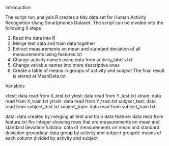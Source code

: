 Introduction

The script run_analysis.R creates a tidy data set for Human Activity Recognition Using Smartphones Dataset.
The script can be divided into the following 6 steps
1. Read the data into R
2. Merge test data and train data together
3. Extract measurements on mean and standard deviation of all measurements using features.txt
4. Change activity names using data from activity_labels.txt
5. Change variable names into more descriptive ones
6. Create a table of means in groups of activity and subject
The final result is stored at MeanData.txt

Variables

xtest: data read from X_test.txt
ytest: data read from Y_test.txt
xtrain: data read from X_train.txt
ytrain: data read from Y_train.txt
subject_test: data read from subject_test.txt
subject_train: data read from subject_train.txt

data: data created by merging all test and train data
feature: data read from feature.txt
fIn: integer showing rows that are measurements on mean and standard deviation
fulldata: data of measurements on mean and standard deviation
groupdata: data group by activity and subject
groupdt: means of each column divided by activity and subject